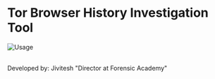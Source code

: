 <h1>Tor Browser History Investigation Tool</h1>

![Usage](https://github.com/ethicaljivitesh/TorRec/assets/89233845/923fbefd-2a2d-4007-8d2f-80057aa9e70e)

<br>
Developed by: Jivitesh "Director at Forensic Academy"

